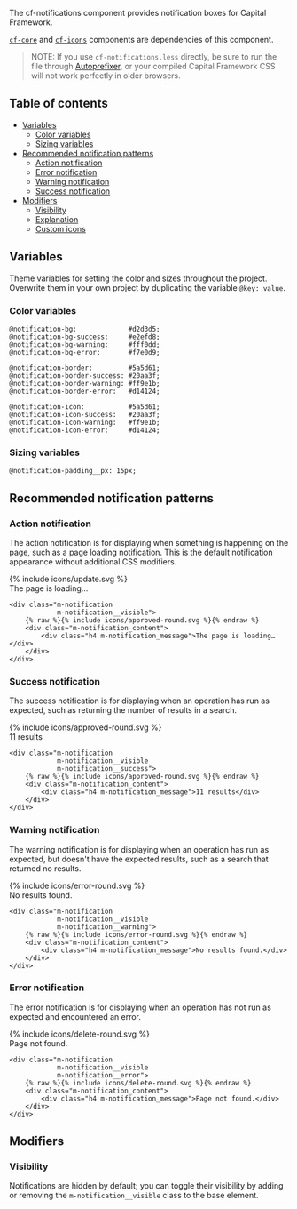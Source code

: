 The cf-notifications component provides notification boxes
for Capital Framework.

[`cf-core`](../cf-core) and
[`cf-icons`](../cf-icons) components are dependencies of this component.

> NOTE: If you use `cf-notifications.less` directly,
  be sure to run the file through
  [Autoprefixer](https://github.com/postcss/autoprefixer),
  or your compiled Capital Framework CSS will
  not work perfectly in older browsers.


## Table of contents

- [Variables](#variables)
    - [Color variables](#color-variables)
    - [Sizing variables](#sizing-variables)
- [Recommended notification patterns](#recommended-notification-pattern)
    - [Action notification](#action-notification)
    - [Error notification](#error-notification)
    - [Warning notification](#warning-notification)
    - [Success notification](#success-notification)
- [Modifiers](#recommended-notification-pattern)
    - [Visibility](#visibility)
    - [Explanation](#explanation)
    - [Custom icons](#custom-icons)


## Variables

Theme variables for setting the color and sizes throughout the project.
Overwrite them in your own project by duplicating the variable `@key: value`.

### Color variables

```
@notification-bg:             #d2d3d5;
@notification-bg-success:     #e2efd8;
@notification-bg-warning:     #fff0dd;
@notification-bg-error:       #f7e0d9;

@notification-border:         #5a5d61;
@notification-border-success: #20aa3f;
@notification-border-warning: #ff9e1b;
@notification-border-error:   #d14124;

@notification-icon:           #5a5d61;
@notification-icon-success:   #20aa3f;
@notification-icon-warning:   #ff9e1b;
@notification-icon-error:     #d14124;
```

### Sizing variables

```
@notification-padding__px: 15px;
```

## Recommended notification patterns

### Action notification

The action notification is for displaying when something
is happening on the page,
such as a page loading notification.
This is the default notification appearance without additional CSS modifiers.

<div class="m-notification
            m-notification__visible">
    {% include icons/update.svg %}
    <div class="m-notification_content">
        <div class="h4 m-notification_message">The page is loading…</div>
    </div>
</div>

```
<div class="m-notification
            m-notification__visible">
    {% raw %}{% include icons/approved-round.svg %}{% endraw %}
    <div class="m-notification_content">
        <div class="h4 m-notification_message">The page is loading…</div>
    </div>
</div>
```

### Success notification

The success notification is for displaying when an operation has run as
expected, such as returning the number of results in a search.

<div class="m-notification
            m-notification__visible
            m-notification__success">
    {% include icons/approved-round.svg %}
    <div class="m-notification_content">
        <div class="h4 m-notification_message">11 results</div>
    </div>
</div>

```
<div class="m-notification
            m-notification__visible
            m-notification__success">
    {% raw %}{% include icons/approved-round.svg %}{% endraw %}
    <div class="m-notification_content">
        <div class="h4 m-notification_message">11 results</div>
    </div>
</div>
```

### Warning notification

The warning notification is for displaying when an operation has run as
expected, but doesn't have the expected results,
such as a search that returned no results.

<div class="m-notification
            m-notification__visible
            m-notification__warning">
    {% include icons/error-round.svg %}
    <div class="m-notification_content">
        <div class="h4 m-notification_message">No results found.</div>
    </div>
</div>

```
<div class="m-notification
            m-notification__visible
            m-notification__warning">
    {% raw %}{% include icons/error-round.svg %}{% endraw %}
    <div class="m-notification_content">
        <div class="h4 m-notification_message">No results found.</div>
    </div>
</div>
```

### Error notification

The error notification is for displaying when an operation has not run as
expected and encountered an error.

<div class="m-notification
            m-notification__visible
            m-notification__error">
    {% include icons/delete-round.svg %}
    <div class="m-notification_content">
        <div class="h4 m-notification_message">Page not found.</div>
    </div>
</div>

```
<div class="m-notification
            m-notification__visible
            m-notification__error">
    {% raw %}{% include icons/delete-round.svg %}{% endraw %}
    <div class="m-notification_content">
        <div class="h4 m-notification_message">Page not found.</div>
    </div>
</div>
```

## Modifiers

### Visibility

Notifications are hidden by default; you can toggle their visibility by adding
or removing the `m-notification__visible` class to the base element.
